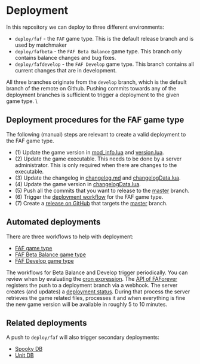 # Deployment

In this repository we can deploy to three different environments:

- `deploy/faf` - the `FAF` game type. This is the default release branch and is used by matchmaker
- `deploy/fafbeta` - the `FAF Beta Balance` game type. This branch only contains balance changes and bug fixes.
- `deploy/fafdevelop` - the `FAF Develop` game type. This branch contains all current changes that are in development.

All three branches originate from the `develop` branch, which is the default branch of the remote on Github. Pushing commits towards any of the deployment branches is sufficient to trigger a deployment to the given game type. \

## Deployment procedures for the FAF game type

The following (manual) steps are relevant to create a valid deployment to the FAF game type.

- (1) Update the game version in [mod_info.lua](../mod_info.lua) and [version.lua](../lua/version.lua).
- (2) Update the game executable. This needs to be done by a server administrator. This is only required when there are changes to the executable.
- (3) Update the changelog in [changelog.md](/CHANGELOG.md) and [changelogData.lua](../lua/ui/lobby/changelogData.lua).
- (4) Update the game version in [changelogData.lua](../lua/ui/lobby/changelogData.lua).
- (5) Push all the commits that you want to release to the [master](https://github.com/FAForever/fa/tree/master) branch.
- (6) Trigger the [deployment workflow](https://github.com/FAForever/fa/actions/workflows/deploy-faf.yaml) for the FAF game type.
- (7) Create a [release on GitHub](https://github.com/FAForever/fa/releases) that targets the [master](https://github.com/FAForever/fa/tree/master) branch.

## Automated deployments

There are three workflows to help with deployment:

- [FAF game type](./workflows/deploy-faf.yaml)
- [FAF Beta Balance game type](./workflows/deploy-faf.yaml)
- [FAF Develop game type](./workflows/deploy-faf.yaml)

The workflows for Beta Balance and Develop trigger periodically. You can review when by evaluating the [cron expression](https://crontab.cronhub.io/). The [API of FAForever](https://github.com/FAForever/faf-java-api/blob/develop/src/main/java/com/faforever/api/deployment/GitHubDeploymentService.java) registers the push to a deployment branch via a webhook. The server creates (and updates) a [deployment status](https://github.com/FAForever/fa/deployments). During that process the server retrieves the game related files, processes it and when everything is fine the new game version will be available in roughly 5 to 10 minutes.

## Related deployments

A push to `deploy/faf` will also trigger secondary deployments:

- [Spooky DB](./workflows/spookydb-update.yaml)
- [Unit DB](./workflows//unitdb-update.yaml)
